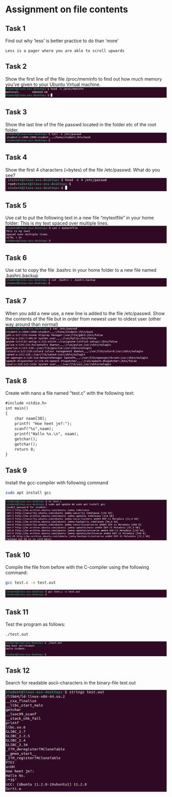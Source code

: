 # Assignment on file contents

## Task 1
Find out why ‘less’ is better practice to do than ‘more’

```
Less is a pager where you are able to scroll upwards
```

## Task 2
Show the first line of the file /proc/meminfo to find out how much memory you’ve given to your Ubuntu Virtual machine. 
![](images/2022-08-14-23-00-42.png)

## Task 3
Show the last line of the file passwd located in the folder etc of the root folder.
![](images/2022-08-14-23-01-37.png)


## Task 4
Show the first 4 characters (=bytes) of the file /etc/passwd. What do you see? 
![](images/2022-08-14-23-02-29.png)

## Task 5
Use cat to put the following text in a new file “mytextfile” in your home folder:
This is my text
spaced over multiple lines.
![](images/2022-08-14-23-02-52.png)

## Task 6
Use cat to copy the file .bashrc in your home folder to a new file named .bashrc.backup
![](images/2022-08-14-23-03-12.png)

## Task 7
When you add a new use, a new line is added to the file /etc/passwd. Show the contents of the file but in order from newest user to oldest user (other way around than normal) 
![](images/2022-08-14-23-11-37.png)


## Task 8
Create with nano a file named “test.c” with the following text:	

```
#include <stdio.h>
int main()
{
	char naam[30];
	printf( "Hoe heet je?:");
	scanf("%s",naam);
	printf("Hallo %s.\n", naam);
	getchar();
	getchar();
	return 0;
}
```



## Task 9
Install the gcc-compiler with following command
```bash
sudo apt install gcc
```
![](images/2022-08-14-23-12-29.png)

## Task 10
Compile the file from before with the C-compiler using the following command: 
```bash
gcc test.c -o test.out
```
![](images/2022-08-14-23-05-06.png)


## Task 11
Test the program as follows: 
```bash
./test.out
```

![](images/2022-08-14-23-05-24.png)

## Task 12
Search for readable ascii-characters in the binary-file test.out

![](images/2022-08-14-23-13-40.png)